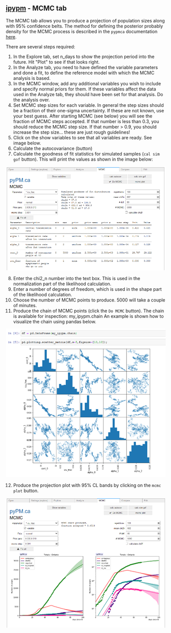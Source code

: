 ## [ipypm](index.md) - MCMC tab

The MCMC tab allows you to produce a projection of population sizes along with 95% confidence belts.
The method for defining the posterior probably density for the MCMC process is described in the `pypmca` documentation
[here](../pypmca/mcmc.md).

There are several steps required:
1. In the Explore tab, set n_days to show the projection period into the future. Hit "Plot" to see if that looks right.
2. In the Analyze tab, you need to have defined the variable parameters and done a fit, to define the reference model
with which the MCMC analysis is based.
3. In the MCMC window, add any additional variables you wish to include and specify normal priors for them. If these
variables affect the data used in the Analyze tab, they should have been set for that analysis. Do the analysis over.
4. Set MCMC step sizes for each variable. In general the step sizes should be a fraction of their one-sigma uncertainty.
If these are not known, use your best guess. After starting MCMC (see below) you will see the fraction of MCMC steps accepted.
If that number is less than 0.3, you should reduce the MCMC step size. If that number > 0.9, you should increase the step
size... these are just rough guidelines!
5. Click on the show variables to see that all variables are ready. See image below.
6. Calculate the autocovariance (button)
7. Calculate the goodness of fit statistics for simulated samples (`cal sim gof` button). This will print the values as shown
in the image below:

![mcmc-tab-table](img/mcmc-tab-table.png)

8. Enter the chi2_n number into the text box. This is used in the normalization part of the likelihood calculation.
9. Enter a number of degrees of freedom, which is used in the shape part of the likelihood calculation.
10. Choose the number of MCMC points to produce. 5000 will take a couple of minutes.
11. Produce the chain of MCMC points (click the `Do MCMC` button). The chain is available for inspection: my_ipypm.chain
An example is shown how to visualize the chain using pandas below.

![mcmc-chain](img/mcmc-chain.png)

12. Produce the projection plot with 95% CL bands by clicking on the `mcmc plot` button.

![mcmc-plot](img/mcmc-plot.png)
